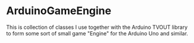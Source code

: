# ArduinoGameEngine
This is collection of classes I use together with the Arduino TVOUT library to form some sort of small game "Engine" for the Arduino Uno and similar.
